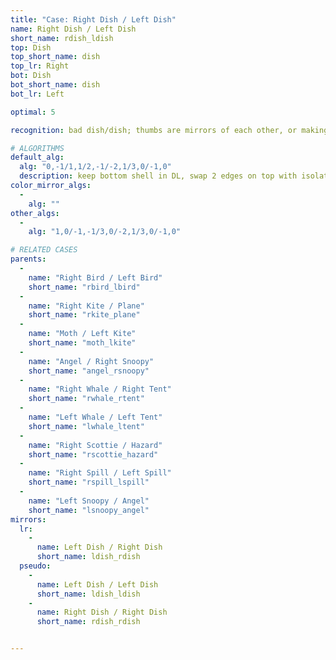 ```yaml
---
title: "Case: Right Dish / Left Dish"
name: Right Dish / Left Dish
short_name: rdish_ldish
top: Dish
top_short_name: dish
top_lr: Right
bot: Dish
bot_short_name: dish
bot_lr: Left

optimal: 5

recognition: bad dish/dish; thumbs are mirrors of each other, or making a half on one face forms plane on the other

# ALGORITHMS
default_alg:
  alg: "0,-1/1,1/2,-1/-2,1/3,0/-1,0"
  description: keep bottom shell in DL, swap 2 edges on top with isolated corner on bottom to form bird/bird
color_mirror_algs:
  -
    alg: ""
other_algs:
  -
    alg: "1,0/-1,-1/3,0/-2,1/3,0/-1,0"

# RELATED CASES
parents:
  -
    name: "Right Bird / Left Bird"
    short_name: "rbird_lbird"
  -
    name: "Right Kite / Plane"
    short_name: "rkite_plane"
  -
    name: "Moth / Left Kite"
    short_name: "moth_lkite"
  -
    name: "Angel / Right Snoopy"
    short_name: "angel_rsnoopy"
  -
    name: "Right Whale / Right Tent"
    short_name: "rwhale_rtent"
  -
    name: "Left Whale / Left Tent"
    short_name: "lwhale_ltent"
  -
    name: "Right Scottie / Hazard"
    short_name: "rscottie_hazard"
  -
    name: "Right Spill / Left Spill"
    short_name: "rspill_lspill"
  -
    name: "Left Snoopy / Angel"
    short_name: "lsnoopy_angel"
mirrors:
  lr:
    -
      name: Left Dish / Right Dish
      short_name: ldish_rdish
  pseudo:
    -
      name: Left Dish / Left Dish
      short_name: ldish_ldish
    -
      name: Right Dish / Right Dish
      short_name: rdish_rdish


---
```



